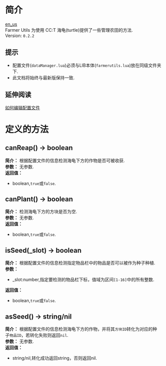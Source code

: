 # 简介
[en_us](https://github.com/acaeaeeda/Custom-lua-libs/blob/e415002ae007fc2c4e8d9ea90c22d9d1443fb2d8/en_us/farmerUtils/README.md)<br>
Farmer Utils 为使用 CC:T 海龟(turtle)提供了一些管理农田的方法.<br>
Version: `0.2.2`

## 提示
- 配置文件(`dataManager.lua`)必须与LIB本体(`farmerutils.lua`)放在同级文件夹下.
- 此文档将始终与最新版保持一致.<br>

## 延伸阅读
[如何编辑配置文件](https://github.com/acaeaeeda/Custom-lua-libs/blob/ae908019403f943ec8ac7c350395b2a574457d8d/farmerUtils/Configurations.md)

# 定义的方法
## canReap() -> boolean
**简介：**
根据配置文件的信息检测海龟下方的作物是否可被收获.<br>
**参数：** 无参数.<br>
**返回值：**
- boolean,`true`或`false`.<br>

## canPlant() -> boolean
**简介：**
检测海龟下方的方块是否为空.<br>
**参数：** 无参数.<br>
**返回值：**
- boolean,`true`或`false`.<br>


## isSeed(_slot) -> boolean
**简介：**
根据配置文件的信息检测指定物品栏中的物品是否可以被作为种子种植.<br>
**参数：**
- _slot:number,指定要检测的物品栏下标，值域为区间`[1-16]`中的所有整数.<br>

**返回值：**
- boolean,`true`或`false`.


## asSeed() -> string/nil
**简介：**
根据配置文件的信息检测海龟下方的作物，并将其`方块ID`转化为对应的种子`物品ID`，若转化失败则返回`nil`.<br>
**参数：** 无参数.<br>
**返回值：**
- string/nil,转化成功返回string，否则返回nil.<br>